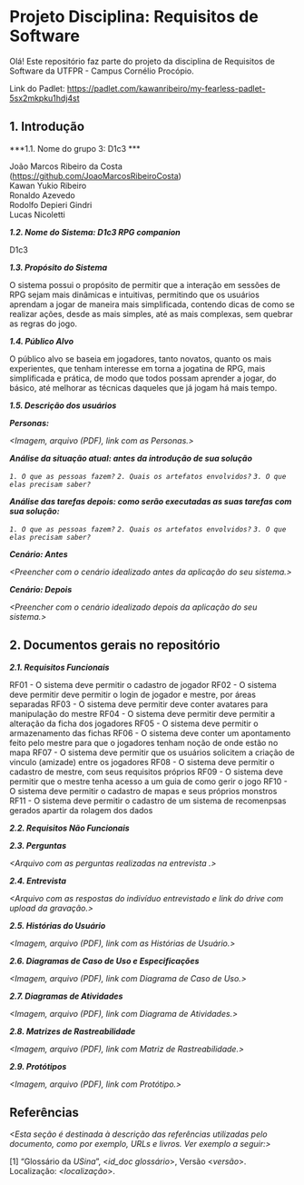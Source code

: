 
# Projeto Disciplina: Requisitos de Software

Olá! Este repositório faz parte do projeto da disciplina de Requisitos de Software da UTFPR - Campus Cornélio Procópio. 

Link do Padlet: https://padlet.com/kawanribeiro/my-fearless-padlet-5sx2mkpku1hdj4st

## 1. Introdução

***1.1. Nome do grupo 3: D1c3 ***

João Marcos Ribeiro da Costa (https://github.com/JoaoMarcosRibeiroCosta)<br/>
Kawan Yukio Ribeiro<br/>
Ronaldo Azevedo<br/>
Rodolfo Depieri Gindri<br/>
Lucas Nicoletti<br/>

***1.2.  Nome do Sistema: D1c3 RPG companion***

D1c3

***1.3.  Propósito do Sistema***

  O sistema possui o propósito de permitir que a interação em sessões de RPG sejam mais dinâmicas e intuitivas, permitindo que os usuários aprendam a jogar de maneira mais simplificada, contendo dicas de como se realizar ações, desde as mais simples,
até as mais complexas, sem quebrar as regras do jogo.

***1.4.  Público Alvo***

  O público alvo se baseia em jogadores, tanto novatos, quanto os mais experientes, que tenham interesse em torna a jogatina de RPG, mais simplificada e prática, de modo que todos possam aprender a jogar, do básico, até melhorar as técnicas daqueles
que já jogam há mais tempo.

***1.5. Descrição dos usuários***



***Personas:***

*<Imagem, arquivo (PDF), link com as Personas.>*

***Análise da situação atual: antes da introdução de sua solução***

*`1. O que as pessoas fazem?`*
*`2. Quais os artefatos envolvidos?`*
*`3. O que elas precisam saber?`*

***Análise das tarefas depois: como serão executadas as suas tarefas com sua solução:***

*`1. O que as pessoas fazem?`*
*`2. Quais os artefatos envolvidos?`*
*`3. O que elas precisam saber?`*

***Cenário: Antes***

*<Preencher com o cenário idealizado antes da aplicação do seu sistema.>*

***Cenário: Depois***

*<Preencher com o cenário idealizado depois da aplicação do seu sistema.>*

## 2. Documentos gerais no repositório

***2.1. Requisitos Funcionais***

RF01 - O sistema deve permitir o cadastro de jogador
RF02 - O sistema deve permitir deve permitir o login de jogador e mestre, por áreas separadas
RF03 - O sistema deve permitir deve conter avatares para manipulação do mestre
RF04 - O sistema deve permitir deve permitir a alteração da ficha dos jogadores
RF05 - O sistema deve permitir o armazenamento das fichas
RF06 - O sistema deve conter um apontamento feito pelo mestre para que o jogadores tenham noção de onde estão no mapa
RF07 - O sistema deve permitir que os usuários solicitem a criação de vinculo (amizade) entre os jogadores
RF08 - O sistema deve permitir o cadastro de mestre, com seus requisitos próprios 
RF09 - O sistema deve permitir que  o mestre tenha acesso a um guia de como gerir o jogo
RF10 - O sistema deve permitir o cadastro de mapas e seus próprios monstros
RF11 - O sistema deve permitir o cadastro de um sistema de recomenpsas gerados apartir da rolagem dos dados

***2.2. Requisitos Não Funcionais***


***2.3. Perguntas***

*<Arquivo com as perguntas realizadas na entrevista .>*

***2.4. Entrevista***

*<Arquivo com as respostas do indivíduo entrevistado e link do drive com upload da gravação.>*

***2.5. Histórias do Usuário***

*<Imagem, arquivo (PDF), link com as Histórias de Usuário.>*

***2.6. Diagramas de Caso de Uso e Especificações***

*<Imagem, arquivo (PDF), link com Diagrama de Caso de Uso.>*

***2.7. Diagramas de Atividades***

*<Imagem, arquivo (PDF), link com Diagrama de Atividades.>*

***2.8. Matrizes de Rastreabilidade***

*<Imagem, arquivo (PDF), link com Matriz de Rastreabilidade.>*

***2.9. Protótipos***

*<Imagem, arquivo (PDF), link com Protótipo.>*

## Referências

*<Esta seção é destinada à descrição das referências utilizadas pelo documento, como por exemplo, URLs e livros. Ver exemplo a seguir:>*

[1] “Glossário da _USina_”, <_id_doc glossário_>, Versão <_versão_>. Localização: <_localização_>.
